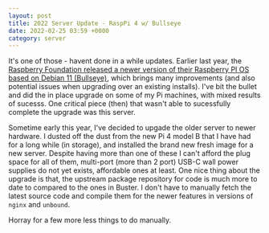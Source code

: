 ```yaml
---
layout: post
title: 2022 Server Update - RaspPi 4 w/ Bullseye
date: 2022-02-25 03:59 +0000
category: server
---
```

It's one of those - havent done in a while updates. Earlier last year, the [Raspberry Foundation released a newer version of their Raspberry PI OS based on Debian 11 (Bullseye)](https://www.raspberrypi.com/news/raspberry-pi-os-debian-bullseye/), which brings many improvements (and also potential issues when upgrading over an existing installs). I've bit the bullet and did the in place upgrade on some of my Pi machines, with mixed results of sucesss. One critical piece (then) that wasn't able to sucessfully complete the upgrade was this server.

Sometime early this year, I've decided to upgade the older server to newer hardware. I dusted off the dust from the new Pi 4 model B that I have had for a long while (in storage), and installed the brand new fresh image for a new server. Despite having more than one of these I can't afford the plug space for all of them, multi-port (more than 2 port) USB-C wall power supplies do not yet exists, affordable ones at least. One nice thing about the upgrade is that, the upstream package repository for code is much more to date to compared to the ones in Buster. I don't have to manually fetch the latest source code and compile them for the newer features in versions of `nginx` and `unbound`.

Horray for a few more less things to do manually.